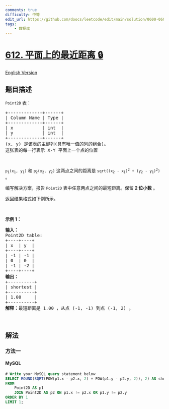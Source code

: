 ```yaml
---
comments: true
difficulty: 中等
edit_url: https://github.com/doocs/leetcode/edit/main/solution/0600-0699/0612.Shortest%20Distance%20in%20a%20Plane/README.md
tags:
    - 数据库
---
```


<!-- problem:start -->

# [612. 平面上的最近距离 🔒](https://leetcode.cn/problems/shortest-distance-in-a-plane)

[English Version](/solution/0600-0699/0612.Shortest%20Distance%20in%20a%20Plane/README_EN.md)

## 题目描述

<!-- description:start -->

<p><code>Point2D</code> 表：</p>

<div class="original__bRMd">
<div>
<pre>
+-------------+------+
| Column Name | Type |
+-------------+------+
| x           | int  |
| y           | int  |
+-------------+------+
(x, y) 是该表的主键列(具有唯一值的列的组合)。
这张表的每一行表示 X-Y 平面上一个点的位置
</pre>

<p>&nbsp;</p>

<p><code>p<sub>1</sub>(x<sub>1</sub>, y<sub>1</sub>)</code> 和 <code>p<sub>2</sub>(x<sub>2</sub>, y<sub>2</sub>)</code> 这两点之间的距离是 <code>sqrt((x<sub>2</sub> - x<sub>1</sub>)<sup>2</sup> + (y<sub>2</sub> - y<sub>1</sub>)<sup>2</sup>)</code> 。</p>

<p>编写解决方案，报告 <code>Point2D</code> 表中任意两点之间的最短距离。保留 <strong>2 位小数</strong> 。</p>

<p>返回结果格式如下例所示。</p>

<p>&nbsp;</p>

<p><strong>示例 1：</strong></p>

<pre>
<strong>输入：</strong>
Point2D table:
+----+----+
| x  | y  |
+----+----+
| -1 | -1 |
| 0  | 0  |
| -1 | -2 |
+----+----+
<strong>输出：</strong>
+----------+
| shortest |
+----------+
| 1.00     |
+----------+
<strong>解释：</strong>最短距离是 1.00 ，从点 (-1, -1) 到点 (-1, 2) 。
</pre>
</div>
</div>

<p>&nbsp;</p>

<!-- description:end -->

## 解法

<!-- solution:start -->

### 方法一

<!-- tabs:start -->

#### MySQL

```sql
# Write your MySQL query statement below
SELECT ROUND(SQRT(POW(p1.x - p2.x, 2) + POW(p1.y - p2.y, 2)), 2) AS shortest
FROM
    Point2D AS p1
    JOIN Point2D AS p2 ON p1.x != p2.x OR p1.y != p2.y
ORDER BY 1
LIMIT 1;
```

<!-- tabs:end -->

<!-- solution:end -->

<!-- problem:end -->
